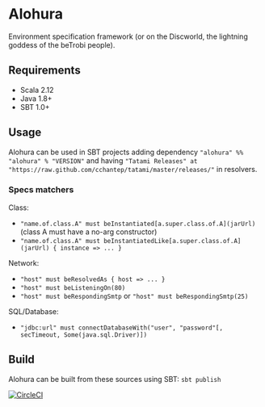# Alohura

Environment specification framework (or on the Discworld, the lightning goddess of the beTrobi people).

## Requirements

* Scala 2.12
* Java 1.8+
* SBT 1.0+

## Usage

Alohura can be used in SBT projects adding dependency `"alohura" %% "alohura" % "VERSION"` 
and having `"Tatami Releases" at "https://raw.github.com/cchantep/tatami/master/releases/"` in resolvers.

### Specs matchers

Class:
- `"name.of.class.A" must beInstantiated[a.super.class.of.A](jarUrl)` (class A must have a no-arg constructor)
- `"name.of.class.A" must beInstantiatedLike[a.super.class.of.A](jarUrl) { instance => ... }`

Network:
- `"host" must beResolvedAs { host => ... }`
- `"host" must beListeningOn(80)`
- `"host" must beRespondingSmtp` or `"host" must beRespondingSmtp(25)`

SQL/Database:
- `"jdbc:url" must connectDatabaseWith("user", "password"[, secTimeout, Some(java.sql.Driver)])`

## Build

Alohura can be built from these sources using SBT: `sbt publish`

[![CircleCI](https://circleci.com/gh/cchantep/alohura.svg?style=svg)](https://circleci.com/gh/cchantep/alohura)